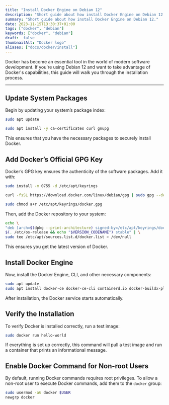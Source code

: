 ```yaml
---
title: "Install Docker Engine on Debian 12"
description: "Short guide about how install Docker Engine on Debian 12."
summary: "Short guide about how install Docker Engine on Debian 12."
date: 2023-11-15T13:30:37+01:00
tags: ["docker", "debian"]
keywords: ["docker", "debian"]
draft:  false
thumbnailAlt: "Docker logo"
aliases: ["docs/docker/install"]
---
```


Docker has become an essential tool in the world of modern software development. If you're using Debian 12 and want to take advantage of Docker's capabilities, this guide will walk you through the installation process.

---

## Update System Packages

Begin by updating your system’s package index:

```bash
sudo apt update
```
```bash
sudo apt install -y ca-certificates curl gnupg
```

This ensures that you have the necessary packages to securely install Docker.

## Add Docker’s Official GPG Key

Docker’s GPG key ensures the authenticity of the software packages. Add it with:

```bash
sudo install -m 0755 -d /etc/apt/keyrings
```

```bash
curl -fsSL https://download.docker.com/linux/debian/gpg | sudo gpg --dearmor -o /etc/apt/keyrings/docker.gpg
```
```bash
sudo chmod a+r /etc/apt/keyrings/docker.gpg
```

Then, add the Docker repository to your system:

```bash
echo \
"deb [arch=$(dpkg --print-architecture) signed-by=/etc/apt/keyrings/docker.gpg] https://download.docker.com/linux/debian \
$(. /etc/os-release && echo "$VERSION_CODENAME") stable" | \
sudo tee /etc/apt/sources.list.d/docker.list > /dev/null
```

This ensures you get the latest version of Docker.

## Install Docker Engine

Now, install the Docker Engine, CLI, and other necessary components:

```bash
sudo apt update
sudo apt install docker-ce docker-ce-cli containerd.io docker-buildx-plugin docker-compose-plugin -y
```

After installation, the Docker service starts automatically.

## Verify the Installation

To verify Docker is installed correctly, run a test image:

```bash
sudo docker run hello-world
```

If everything is set up correctly, this command will pull a test image and run a container that prints an informational message.

## Enable Docker Command for Non-root Users

By default, running Docker commands requires root privileges. To allow a non-root user to execute Docker commands, add them to the `docker` group:

```bash
sudo usermod -aG docker $USER
newgrp docker
```
